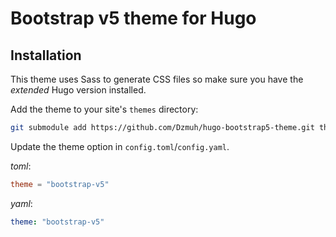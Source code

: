 ﻿# Bootstrap v5 theme for Hugo

## Installation

This theme uses Sass to generate CSS files so make sure you have the *extended* Hugo version installed.

Add the theme to your site's `themes` directory:

```bash
git submodule add https://github.com/Dzmuh/hugo-bootstrap5-theme.git themes/bootstrap-v5
```

Update the theme option in `config.toml`/`config.yaml`.

*toml*:

```toml
theme = "bootstrap-v5"
```

*yaml*:

```yaml
theme: "bootstrap-v5"
```
